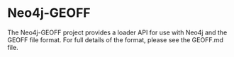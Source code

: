 # Neo4j-GEOFF

The Neo4j-GEOFF project provides a loader API for use with Neo4j and the GEOFF file format. For full details of the
format, please see the GEOFF.md file.
